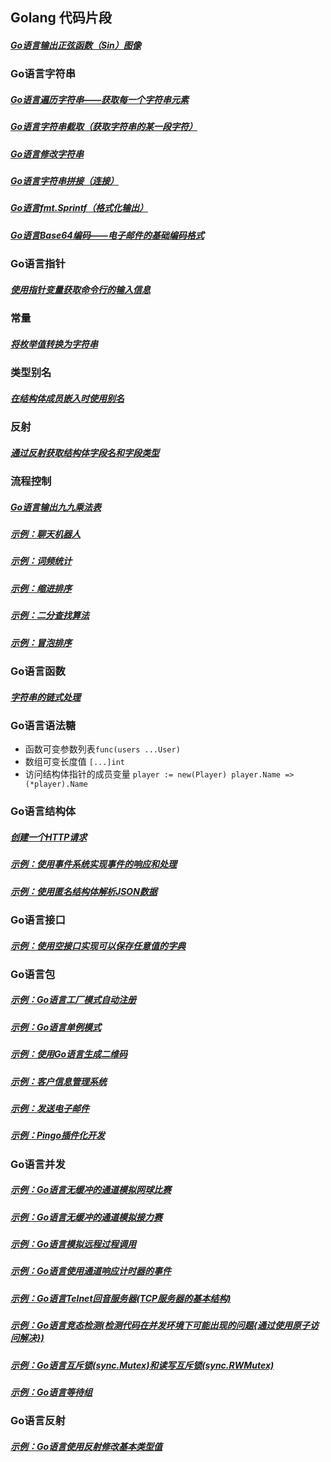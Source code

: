 ## Golang 代码片段

##### [Go语言输出正弦函数（Sin）图像](markdown/002/out-sin-func-picture.md)

### Go语言字符串

##### [Go语言遍历字符串——获取每一个字符串元素](markdown/002/traversing-string.md)
##### [Go语言字符串截取（获取字符串的某一段字符）](markdown/002/string-interception.md)
##### [Go语言修改字符串](markdown/002/change-string.md)
##### [Go语言字符串拼接（连接）](markdown/002/join-string.md)
##### [Go语言fmt.Sprintf（格式化输出）](markdown/002/format-out-string.md)
##### [Go语言Base64编码——电子邮件的基础编码格式](markdown/002/base64-string.md)

### Go语言指针

##### [使用指针变量获取命令行的输入信息](markdown/002/pointer.md)

### 常量

##### [将枚举值转换为字符串](markdown/002/enumerate-to-string.md)

### 类型别名

##### [在结构体成员嵌入时使用别名](markdown/002/type-alias.md)

### 反射

##### [通过反射获取结构体字段名和字段类型](markdown/002/type-alias.md)

### 流程控制

##### [Go语言输出九九乘法表](markdown/004/for-loop-using.md)
##### [示例：聊天机器人](markdown/004/chat-robot.md)
##### [示例：词频统计](markdown/004/word-frequency-statistics.md)
##### [示例：缩进排序](markdown/004/indentation-sort.md)
##### [示例：二分查找算法](markdown/004/binary-find.md)
##### [示例：冒泡排序](markdown/004/bubble-sort.md)


### Go语言函数

##### [字符串的链式处理](markdown/005/string-chain-processing.md)

### Go语言语法糖

- 函数可变参数列表`func(users ...User)`
- 数组可变长度值 `[...]int`
- 访问结构体指针的成员变量 `player := new(Player) player.Name => (*player).Name`

### Go语言结构体

##### [创建一个HTTP请求](markdown/006/new-http-request.md)
##### [示例：使用事件系统实现事件的响应和处理](markdown/006/event.md)
##### [示例：使用匿名结构体解析JSON数据](markdown/006/anonymous-struct-parse-json-data.md)

### Go语言接口

##### [示例：使用空接口实现可以保存任意值的字典](markdown/007/save-interface-value-into-dictionary.md)

### Go语言包

##### [示例：Go语言工厂模式自动注册](markdown/008/auto-register-factory.md)
##### [示例：Go语言单例模式](markdown/008/single-mode.md)
##### [示例：使用Go语言生成二维码](markdown/008/generate-qrcode.md)
##### [示例：客户信息管理系统](markdown/008/customer-management-os.md)
##### [示例：发送电子邮件](markdown/008/send-email.md)
##### [示例：Pingo插件化开发](markdown/008/pingo-plugin.md)

### Go语言并发

##### [示例：Go语言无缓冲的通道模拟网球比赛](markdown/009/none-cache-channel.md)
##### [示例：Go语言无缓冲的通道模拟接力赛](markdown/009/none-cache-channel-relay.md)
##### [示例：Go语言模拟远程过程调用](markdown/009/mock-rpc.md)
##### [示例：Go语言使用通道响应计时器的事件](markdown/009/use-channel-response-timer-event.md)
##### [示例：Go语言Telnet回音服务器(TCP服务器的基本结构)](markdown/009/telnet.md)
##### [示例：Go语言竞态检测(检测代码在并发环境下可能出现的问题{通过使用原子访问解决})](markdown/009/race-check.md)
##### [示例：Go语言互斥锁(sync.Mutex)和读写互斥锁(sync.RWMutex)](markdown/009/lock.md)
##### [示例：Go语言等待组](markdown/009/wait-group.md)

### Go语言反射

##### [示例：Go语言使用反射修改基本类型值](markdown/010/reflect-operate-basic-type.md)